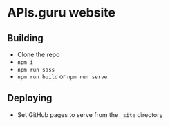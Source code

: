 # APIs.guru website

## Building

* Clone the repo
* `npm i`
* `npm run sass`
* `npm run build` or `npm run serve`

## Deploying

* Set GitHub pages to serve from the `_site` directory

